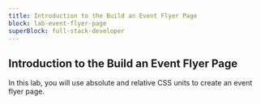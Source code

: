 ```yaml
---
title: Introduction to the Build an Event Flyer Page
block: lab-event-flyer-page
superBlock: full-stack-developer
---
```


## Introduction to the Build an Event Flyer Page

In this lab, you will use absolute and relative CSS units to create an event flyer page.
